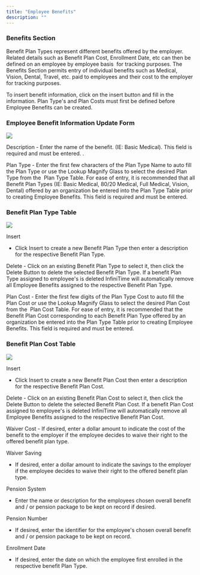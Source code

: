 ```yaml
---
title: "Employee Benefits"
description: ""
---
```


### Benefits Section

Benefit Plan Types represent different benefits offered by the employer.
Related details such as Benefit Plan Cost, Enrollment Date, etc can then
be defined on an employee by employee basis  for tracking purposes.
The Benefits Section permits entry of individual benefits such as Medical,
Vision, Dental, Travel, etc. paid to employees and their cost to the employer
for tracking purposes.

To insert benefit information, click on the insert button and fill in
the information. Plan Type's and Plan Costs must first be defined before
Employee Benefits can be created.

### Employee Benefit Information Update Form

![](/img/XMLSave.gif)

Description -
Enter the name of the benefit. (IE: Basic Medical). This field is required
and must be entered. .

Plan Type -
Enter the first few characters of the Plan Type Name to auto fill the
Plan Type or use the Lookup Magnify Glass to select the desired Plan Type
from the  Plan Type Table. For ease of entry, it is recommended that
all Benefit Plan Types (IE: Basic Medical, 80/20 Medical, Full Medical,
Vision, Dental) offered by an organization be entered into the Plan Type
Table prior to creating Employee Benefits. This field is required and
must be entered.

### Benefit Plan Type Table

![](/img/FS1.gif)

Insert

- Click Insert to create a new Benefit
  Plan Type then enter a description for the respective Benefit Plan Type.

Delete
- Click on an existing Benefit Plan Type to select it, then
click the Delete Button to delete the selected Benefit Plan Type. If a
benefit Plan Type assigned to employee's is deleted InfiniTime
will automatically remove all Employee Benefits assigned to the respective
Benefit Plan Type.

Plan Cost -
Enter the first few digits of the Plan Type Cost to auto fill the Plan
Cost or use the Lookup Magnify Glass to select the desired Plan Cost from
the  Plan Cost Table. For ease of entry, it is recommended that the
Benefit Plan Cost corresponding to each Benefit Plan Type offered by an
organization be entered into the Plan Type Table prior to creating Employee
Benefits. This field is required and must be entered.

### Benefit Plan Cost Table

![](/img/Valid_Phone_Numbers.gif)

Insert

- Click Insert to create a new Benefit
  Plan Cost then enter a description for the respective Benefit Plan Cost.

Delete
- Click on an existing Benefit Plan Cost to select it, then
click the Delete Button to delete the selected Benefit Plan Cost. If a
benefit Plan Cost assigned to employee's is deleted InfiniTime
will automatically remove all Employee Benefits assigned to the respective
Benefit Plan Cost.

Waiver Cost -
If desired, enter a dollar amount to indicate the cost of the benefit
to the employer if the employee decides to waive their right to the offered
benefit plan type.

Waiver Saving

- If desired, enter a dollar amount to indicate the savings to
  the employer if the employee decides to waive their right to the offered
  benefit plan type.

Pension System

- Enter the name or description for the employees chosen overall
  benefit and / or pension package to be kept on record if desired.

Pension Number

- If desired, enter the identifier for the employee's chosen overall
  benefit and / or pension package to be kept on record.

Enrollment Date

- If desired, enter the date on which the employee first enrolled
  in the respective benefit Plan Type.
